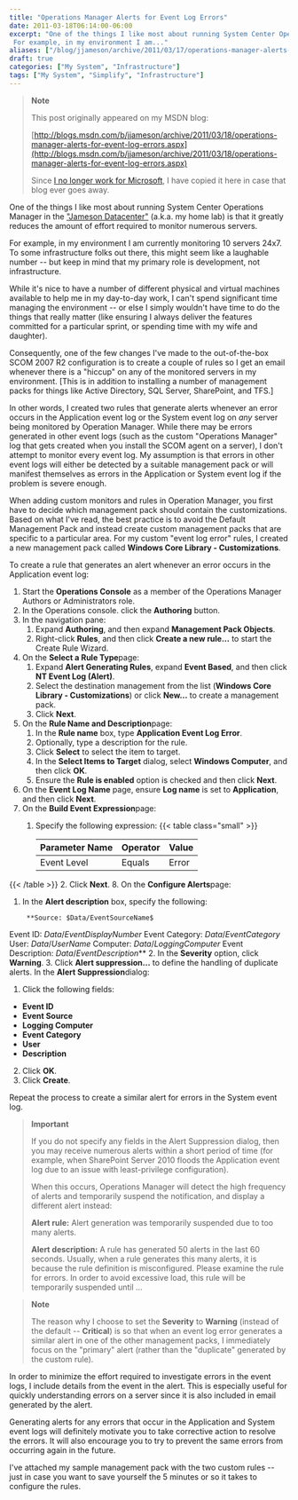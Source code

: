 ```yaml
---
title: "Operations Manager Alerts for Event Log Errors"
date: 2011-03-18T06:14:00-06:00
excerpt: "One of the things I like most about running System Center Operations Manager in the \"Jameson Datacenter\" (a.k.a. my home lab) is that it greatly reduces the amount of effort required to monitor numerous servers. 
 For example, in my environment I am..."
aliases: ["/blog/jjameson/archive/2011/03/17/operations-manager-alerts-for-event-log-errors.aspx", "/blog/jjameson/archive/2011/03/18/operations-manager-alerts-for-event-log-errors.aspx"]
draft: true
categories: ["My System", "Infrastructure"]
tags: ["My System", "Simplify", "Infrastructure"]
---
```


> **Note**
>
> This post originally appeared on my MSDN blog:
>
> [http://blogs.msdn.com/b/jjameson/archive/2011/03/18/operations-manager-alerts-for-event-log-errors.aspx](http://blogs.msdn.com/b/jjameson/archive/2011/03/18/operations-manager-alerts-for-event-log-errors.aspx)
>
> Since [I no longer work for Microsoft](/blog/jjameson/2011/09/02/last-day-with-microsoft), I have copied it here in case that blog ever goes away.

One of the things I like most about running System Center Operations Manager in the ["Jameson Datacenter"](/blog/jjameson/2009/09/14/the-jameson-datacenter) (a.k.a. my home lab) is that it greatly reduces the amount of effort required to monitor numerous servers.

For example, in my environment I am currently monitoring 10 servers 24x7. To some infrastructure folks out there, this might seem like a laughable number -- but keep in mind that my primary role is development, not infrastructure.

While it's nice to have a number of different physical and virtual machines available to help me in my day-to-day work, I can't spend significant time managing the environment -- or else I simply wouldn't have time to do the things that really matter (like ensuring I always deliver the features committed for a particular sprint, or spending time with my wife and daughter).

Consequently, one of the few changes I've made to the out-of-the-box SCOM 2007 R2 configuration is to create a couple of rules so I get an email whenever there is a "hiccup" on any of the monitored servers in my environment. [This is in addition to installing a number of management packs for things like Active Directory, SQL Server, SharePoint, and TFS.]

In other words, I created two rules that generate alerts whenever an error occurs in the Application event log or the System event log on *any* server being monitored by Operation Manager. While there may be errors generated in other event logs (such as the custom "Operations Manager" log that gets created when you install the SCOM agent on a server), I don't attempt to monitor every event log. My assumption is that errors in other event logs will either be detected by a suitable management pack or will manifest themselves as errors in the Application or System event log if the problem is severe enough.

When adding custom monitors and rules in Operation Manager, you first have to decide which management pack should contain the customizations. Based on what I've read, the best practice is to avoid the Default Management Pack and instead create custom management packs that are specific to a particular area. For my custom "event log error" rules, I created a new management pack called **Windows Core Library - Customizations**.

To create a rule that generates an alert whenever an error occurs in the Application event log:

1. Start the **Operations Console** as a member of the Operations Manager Authors or Administrators role.
2. In the Operations console. click the **Authoring** button.
3. In the navigation pane:
   1. Expand **Authoring**, and then expand **Management Pack Objects**.
   2. Right-click **Rules**, and then click **Create a new rule...** to start the Create Rule Wizard.
4. On the **Select a Rule Type**page:
   1. Expand **Alert Generating Rules**, expand **Event Based**, and then click **NT Event Log (Alert)**.
   2. Select the destination management from the list (**Windows Core Library - Customizations**) or click **New...** to create a management pack.
   3. Click **Next**.
5. On the **Rule Name and Description**page:
   1. In the **Rule name** box, type **Application Event Log Error**.
   2. Optionally, type a description for the rule.
   3. Click **Select** to select the item to target.
   4. In the **Select Items to Target** dialog, select **Windows Computer**, and then click **OK**.
   5. Ensure the **Rule is enabled** option is checked and then click **Next**.
6. On the **Event Log Name** page, ensure **Log name** is set to **Application**, and then click **Next**.
7. On the **Build Event Expression**page:
   1. Specify the following expression:
      {{< table class="small" >}}
      
      | Parameter Name | Operator | Value |
      | --- | --- | --- |
      | Event Level | Equals | Error |

{{< /table >}}
2. Click **Next**.
8. On the **Configure Alerts**page:
1. In the **Alert description** box, specify the following:

        **Source: $Data/EventSourceName$

Event ID: $Data/EventDisplayNumber$
Event Category: $Data/EventCategory$
User: $Data/UserName$
Computer: $Data/LoggingComputer$
Event Description: $Data/EventDescription$**
2. In the **Severity** option, click **Warning**.
3. Click **Alert suppression...** to define the handling of duplicate alerts. In the **Alert Suppression**dialog:
1. Click the following fields:
- **Event ID**
- **Event Source**
- **Logging Computer**
- **Event Category**
- **User**
- **Description**
2. Click **OK**.
4. Click **Create**.

Repeat the process to create a similar alert for errors in the System event log.

> **Important**
>
> If you do not specify any fields in the Alert Suppression dialog, then you may receive numerous alerts within a short period of time (for example, when SharePoint Server 2010 floods the Application event log due to an issue with least-privilege configuration).
>
> When this occurs, Operations Manager will detect the high frequency of alerts and temporarily suspend the notification, and display a different alert instead:
>
> **Alert rule:** Alert generation was temporarily suspended due to too many alerts.
>
> **Alert description:** A rule has generated 50 alerts in the last 60 seconds. Usually, when a rule generates this many alerts, it is because the rule definition is misconfigured. Please examine the rule for errors. In order to avoid excessive load, this rule will be temporarily suspended until ...

> **Note**
>
> The reason why I choose to set the **Severity** to **Warning** (instead of the default -- **Critical**) is so that when an event log error generates a similar alert in one of the other management packs, I immediately focus on the "primary" alert (rather than the "duplicate" generated by the custom rule).

In order to minimize the effort required to investigate errors in the event logs, I include details from the event in the alert. This is especially useful for quickly understanding errors on a server since it is also included in email generated by the alert.

Generating alerts for any errors that occur in the Application and System event logs will definitely motivate you to take corrective action to resolve the errors. It will also encourage you to try to prevent the same errors from occurring again in the future.

I've attached my sample management pack with the two custom rules -- just in case you want to save yourself the 5 minutes or so it takes to configure the rules.

